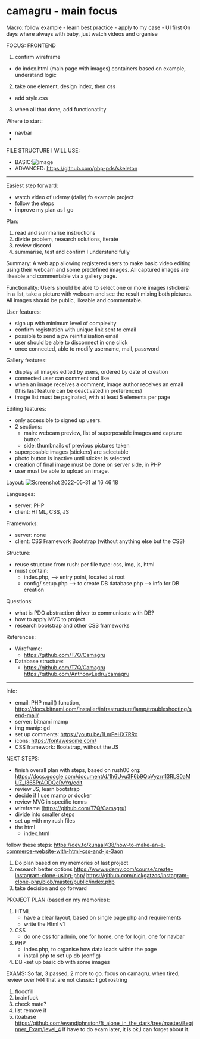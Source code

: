 # camagru - main focus

Macro: follow example - learn best practice - apply to my case - UI first
On days where always with baby, just watch videos and organise 

FOCUS: FRONTEND

1) confirm wireframe
- do index.html (main page with images)
    containers based on example, understand logic
2) take one element, design index, then css
- add style.css
3) when all that done, add functionatilty

Where to start:
- navbar
- 

FILE STRUCTURE I WILL USE:

- BASIC:![image](https://user-images.githubusercontent.com/86101754/183259344-98acdb67-c749-496f-8435-e350956e9c99.png)
- ADVANCED: https://github.com/php-pds/skeleton 
______

Easiest step forward:
- watch video of udemy (daily) fo example project
- follow the steps
- improve my plan as I go


Plan:
1) read and summarise instructions
2) divide problem, research solutions, iterate
3) review discord
4) summarise, test and confirm I understand fully

Summary: 
A web app allowing registered users to make basic video editing using their webcam and some predefined images. 
All captured images are likeable and commentable via a gallery page.

Functionality:
Users should be able to select one or more images (stickers) in a list, 
take a picture with webcam and see the result mixing both pictures.
All images should be public, likeable and commentable.

User features:
- sign up with minimum level of complexity
- confirm registration with unique link sent to email
- possible to send a pw reinitialisation email
- user should be able to disconnect in one click
- once connected, able to modify username, mail, password

Gallery features:
- display all images edited by users, ordered by date of creation
- connected user can comment and like
- when an image receives a comment, image author receives an email
(this last feature can be deactivated in preferences)
- image list must be paginated, with at least 5 elements per page

Editing features:
- only accessible to signed up users.
- 2 sections: 
    - main: webcam preview, list of superposable images and capture button
    - side: thumbnails of previous pictures taken
- superposable images (stickers) are selectable
- photo button is inactive until sticker is selected
- creation of final image must be done on server side, in PHP
- user must be able to upload an image.

Layout:
![Screenshot 2022-05-31 at 16 46 18](https://user-images.githubusercontent.com/86101754/171188870-69dcc1d1-5b4d-4dba-914e-a95035ddeeaa.png)

Languages:
- server: PHP
- client: HTML, CSS, JS

Frameworks:
- server: none
- client: CSS Framework Bootstrap (without anything else but the CSS)

Structure: 
- reuse structure from rush: per file type: css, img, js, html
- must contain: 
    - index.php, --> entry point, located at root
    - config/ 
        setup.php --> to create DB
        database.php --> info for DB creation

Questions:
- what is PDO abstraction driver to communicate with DB?
- how to apply MVC to project
- research bootstrap and other CSS frameworks

References:
- Wireframe:
    - https://github.com/T7Q/Camagru
- Database structure:
    - https://github.com/T7Q/Camagru
 https://github.com/AnthonyLedru/camagru

____________________________________________

Info:
- email: PHP mail() function, https://docs.bitnami.com/installer/infrastructure/lamp/troubleshooting/send-mail/
- server: bitnami mamp
- img manip: gd
- set up comments: https://youtu.be/1LmPeHX7RRo
- icons:  https://fontawesome.com/ 
- CSS framework: Bootstrap, without the JS


NEXT STEPS:
- finish overall plan with steps, based on rush00 org: https://docs.google.com/document/d/1h6Uvu3F6b9QpVyzrn13RLS0aMUZ_l365PrAODQcRvYg/edit
- review JS, learn bootstrap
- decide if I use mamp or docker
- review MVC in specific temrs
- wireframe (https://github.com/T7Q/Camagru)
- divide into smaller steps
- set up with my rush files
- the html 
    - index.html
 
follow these steps: https://dev.to/kunaal438/how-to-make-an-e-commerce-website-with-html-css-and-js-3aon


1) Do plan based on my memories of last project
2) research better options
    https://www.udemy.com/course/create-instagram-clone-using-php/
    https://github.com/nickgatzos/instagram-clone-php/blob/master/public/index.php
3) take decision and go forward

PROJECT PLAN (based on my memories):
1) HTML
    - have a clear layout, based on single page php and requirements
    - write the Html v1
2) CSS
    - do one css for admin, one for home, one for login, one for navbar
3) PHP
    - index.php, to organise how data loads within the page
    - install.php to set up db (config)
4) DB
    -set up basic db with some images



EXAMS:
So far, 3 passed, 2 more to go. 
focus on camagru. when tired, review over lvl4 that are not classic:
I got rostring
1) floodfill
2) brainfuck
3) check mate?
4) list remove if
5) itoabase
https://github.com/evandjohnston/ft_alone_in_the_dark/tree/master/Beginner_Exam/level_4
If have to do exam later, it is ok,I can forget about it.
